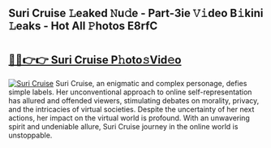 ## Suri Cruise 𝙻eaked 𝙽u𝚍e - Part-3ie 𝚅𝚒deo B𝚒kini 𝙻eaks - Hot All 𝙿hotos E8rfC

# <h2><a href="http://ld3i0ms.urlbe.top/?page=Suri+Cruise">🔗🔗👉👉 Suri Cruise P𝚑oto𝚜Vid𝚎o</a></h2>

[![Suri Cruise](https://i.imgur.com/eBuTRDB.gif)](http://ld3i0ms.urlbe.top/?page=Suri+Cruise)
Suri Cruise, an enigmatic and complex personage, defies simple labels. Her unconventional approach to online self-representation has allured and offended viewers, stimulating debates on morality, privacy, and the intricacies of virtual societies. Despite the uncertainty of her next actions, her impact on the virtual world is profound. With an unwavering spirit and undeniable allure, Suri Cruise journey in the online world is unstoppable.

